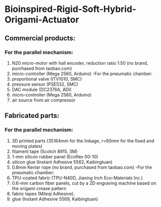 # Bioinspired-Rigid-Soft-Hybrid-Origami-Actuator
## Commercial products:
### For the parallel mechanism:
1. N20 micro-motor with hall encoder, reduction ratio 1:50 (no brand, purchased from taobao.com)
2. micro-controller (Mega 2560, Arduino)
-For the pneumatic chamber:
1. proportional valve (ITV1010, SMC)
2. pressure sensor (PSE532, SMC)
3. DAC module (DC2376A, ADI) 
4. micro-controller (Mega 2560, Arduino)
5. air source from air compressor

## Fabricated parts:
### For the parallel mechanism:
1. 3D printed parts (35*16*4mm for the linkage, r=60mm for the fixed and moving plates)
2. filament tape (Scotch 8915, 3M)
3. 1-mm silicon rubber panel (Ecoflex 00-10) 
4. silicon glue (Instant Adhesive 5562, Kaibingtuan)
5. 0.8mm Kevlar rope (no brand, purchased from taobao.com)
-For the pneumatic chamber:
1. TPU-coated fabric (TPU-N40D, Jiaxing Inch Eco-Materials Inc.)
2. 0.6-mm carbon fiber panels, cut by a 2D engraving machine based on the origami crease pattern
3. fabric tapes (Mileqi Adhesive).
4. glue (Instant Adhesive 5569, Kaibingtuan)
